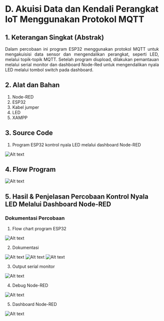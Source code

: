 # D. Akuisi Data dan Kendali Perangkat IoT Menggunakan Protokol MQTT

## 1. Keterangan Singkat (Abstrak)
<p align="justify">Dalam percobaan ini program ESP32 menggunakan protokol MQTT untuk mengakuisisi data sensor dan mengendalikan perangkat, seperti LED, melalui topik-topik MQTT. Setelah program diupload, dilakukan pemantauan melalui serial monitor dan dashboard Node-Red untuk mengendalikan nyala LED melalui tombol switch pada dashboard.
   
## 2. Alat dan Bahan
1. Node-RED
2. ESP32
3. Kabel jumper
4. LED
5. XAMPP

## 3. Source Code

1. Program ESP32 kontrol nyala LED melalui dashboard Node-RED

  ![Alt text](<../../src/4_d/Penjelasan Kode.jpeg>)

## 4. Flow Program

  ![Alt text](<../../src/4_b/Metode GET/Flow Program.jpeg>)

## 5. Hasil & Penjelasan Percobaan Kontrol Nyala LED Melalui Dashboard Node-RED
### Dokumentasi Percobaan

1. Flow chart program ESP32
   
  ![Alt text](<../../src/4_c/Flow Chart.png>)
   
2. Dokumentasi
   
  ![Alt text](<../../src/4_d/2. Dokumentasi 1.jpeg>)
  ![Alt text](<../../src/4_d/2. Dokumentasi 2.jpeg>)
  ![Alt text](<../../src/4_d/2. Dokumentasi.gif>)

3. Output serial monitor
   
  ![Alt text](<../../src/4_c/2. Output serial monitor.jpeg>)

4. Debug Node-RED
   
  ![Alt text](<../../src/4_d/3. Debug Node-RED.jpeg>)
   
5. Dashboard Node-RED
   
  ![Alt text](<../../src/4_c/4. Dashboard Node-RED.jpeg>)